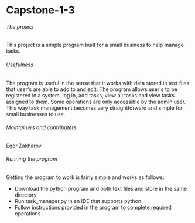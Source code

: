 # Capstone-1-3

###### The project

This project is a simple program built for a small business to help manage tasks.

###### Usefulness

The program is useful in the sense that it works with data stored in text files that user's are able to add to and edit. The program allows user's to be registered in a system, log in, add tasks, view all tasks and view tasks assigned to them. Some operations are only accessible by the admin user. This way task management becomes very straightforward and simple for small businesses to use.

###### Maintainers and contributers 

Egor Zakharov

###### Running the program

Getting the program to work is fairly simple and works as follows:

* Download the python program and both text files and store in the same directory
* Run task_manager.py in an IDE that supports python
* Follow instructions provided in the program to complete required operations

